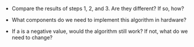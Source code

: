 - Compare the results of steps 1, 2, and 3. Are they different? If so, how? 

- What components do we need to implement this algorithm in hardware? 

- If a is a negative value, would the algorithm still work? If not, what do we need to change?
